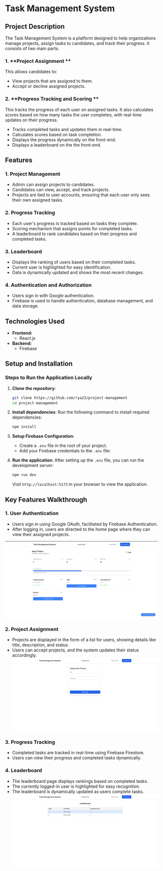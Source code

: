 # Task Management System

## Project Description

The Task Management System is a platform designed to help organizations manage projects, assign tasks to candidates, and track their progress. It consists of two main parts:

### 1. **Project Assignment **

This allows candidates to:

-   View projects that are assigned to them.
-   Accept or decline assigned projects.

### 2. **Progress Tracking and Scoring **

This tracks the progress of each user on assigned tasks. It also calculates scores based on how many tasks the user completes, with real-time updates on their progress.

-   Tracks completed tasks and updates them in real-time.
-   Calculates scores based on task completion.
-   Displays the progress dynamically on the front-end.
-   Displays a leaderboard on the the front-end.

## Features

### 1. Project Management

-   Admin can assign projects to candidates.
-   Candidates can view, accept, and track projects.
-   Projects are tied to user accounts, ensuring that each user only sees their own assigned tasks.

### 2. Progress Tracking

-   Each user's progress is tracked based on tasks they complete.
-   Scoring mechanism that assigns points for completed tasks.
-   A leaderboard to rank candidates based on their progress and completed tasks.

### 3. Leaderboard

-   Displays the ranking of users based on their completed tasks.
-   Current user is highlighted for easy identification.
-   Data is dynamically updated and shows the most recent changes.

### 4. Authentication and Authorization

-   Users sign in with Google authentication.
-   Firebase is used to handle authentication, database management, and data storage.

## Technologies Used

-   **Frontend:**
    -   React.js
-   **Backend:**
    -   Firebase

## Setup and Installation

### Steps to Run the Application Locally

1. **Clone the repository**:

    ```bash
    git clone https://github.com/rya23/project-management
    cd project-management
    ```

2. **Install dependencies**:
   Run the following command to install required dependencies:

    ```bash
    npm install
    ```

3. **Setup Firebase Configuration**:

    - Create a `.env` file in the root of your project.
    - Add your Firebase credentials to the `.env` file:

4. **Run the application**:
   After setting up the `.env` file, you can run the development server:

    ```bash
    npm run dev
    ```

    Visit `http://localhost:5173` in your browser to view the application.

## Key Features Walkthrough

### 1. **User Authentication**

-   Users sign in using Google OAuth, facilitated by Firebase Authentication.
-   After logging in, users are directed to the home page where they can view their assigned projects.

![index](static/image.png)

### 2. **Project Assignment**

-   Projects are displayed in the form of a list for users, showing details like title, description, and status.
-   Users can accept projects, and the system updates their status accordingly.
![project assignment](<static/Screenshot 2024-12-18 at 00-58-43 Project Management.png>)
### 3. **Progress Tracking**

-   Completed tasks are tracked in real-time using Firebase Firestore.
-   Users can view their progress and completed tasks dynamically.

### 4. **Leaderboard**

-   The leaderboard page displays rankings based on completed tasks.
-   The currently logged-in user is highlighted for easy recognition.
-   The leaderboard is dynamically updated as users complete tasks.
![leaderboard](<static/Screenshot 2024-12-18 at 00-57-38 Project Management.png>)